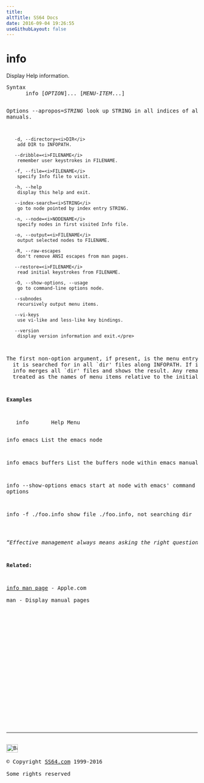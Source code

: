 ```yaml
---
title:
altTitle: SS64 Docs
date: 2016-09-04 19:26:55
useGithubLayout: false
---
```

<!-- #BeginLibraryItem "/Library/head_osx.lbi" --><!-- #EndLibraryItem --><h1>info</h1> 
<p>Display Help information. </p>
<pre>Syntax
      info [<i>OPTION</i>]... [<i>MENU-ITEM</i>...]

Options
       --apropos=<i>STRING</i>
        look up STRING in all indices of all manuals.

       -d, --directory=<i>DIR</i>
        add DIR to INFOPATH.

       --dribble=<i>FILENAME</i>
        remember user keystrokes in FILENAME.

       -f, --file=<i>FILENAME</i>
        specify Info file to visit.

       -h, --help
        display this help and exit.

       --index-search=<i>STRING</i>
        go to node pointed by index entry STRING.

       -n, --node=<i>NODENAME</i>
        specify nodes in first visited Info file.

       -o, --output=<i>FILENAME</i>
        output selected nodes to FILENAME.

       -R, --raw-escapes
        don't remove ANSI escapes from man pages.

       --restore=<i>FILENAME</i>
        read initial keystrokes from FILENAME.

       -O, --show-options, --usage
        go to command-line options node.

       --subnodes
        recursively output menu items.

       --vi-keys
        use vi-like and less-like key bindings.

       --version
        display version information and exit.</pre>
<p>The first non-option argument, if present, is the menu entry to start from; 
  it is searched for in all `dir' files along INFOPATH. If it is not present, 
  info merges all `dir' files and shows the result. Any remaining arguments are 
  treated as the names of menu items relative to the initial node visited. </p>
<p><b>Examples</b> </p>
<pre>   info       Help Menu

   info emacs
        List the emacs node

   info emacs buffers
        List the buffers node within emacs manual

   info --show-options emacs
        start at node with emacs' command line options

   info -f ./foo.info
        show file ./foo.info, not searching dir</pre>
<p class="quote"><i>“Effective management always means asking the right question” ~ Robert Heller </i></p>
<p><b>Related:</b></p>
<p><a href="https://developer.apple.com/legacy/library/documentation/Darwin/Reference/ManPages/man1/info.1.html">info man page</a> - Apple.com<br>
man - Display manual pages</p><!-- #BeginLibraryItem "/Library/foot_osx.lbi" --><p>
<!-- OSX300 -->
<ins class="adsbygoogle" style="display:inline-block;width:300px;height:250px" data-ad-client="ca-pub-6140977852749469" data-ad-slot="1823340303"></ins>
<script>
(adsbygoogle = window.adsbygoogle || []).push({});
</script></p>
<hr>
<div id="bl" class="footer"><a href="info.html#"><img src="../images/top.png" width="30" height="22" alt="Back to the Top"></a></div>
<div id="br" class="footer, tagline">© Copyright <a href="../index.html">SS64.com</a> 1999-2016<br>
Some rights reserved</div><!-- #EndLibraryItem -->

